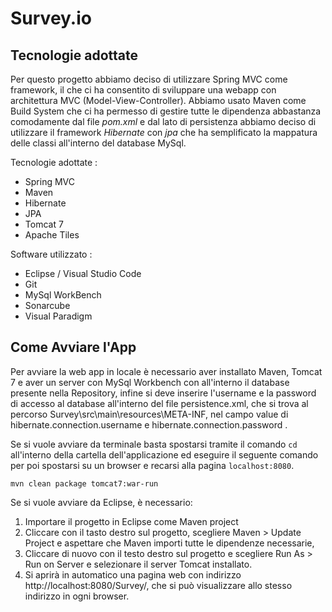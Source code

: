 # Survey.io

## Tecnologie adottate

Per questo progetto abbiamo deciso di utilizzare Spring MVC come framework, il che ci ha consentito di sviluppare una webapp con architettura MVC (Model-View-Controller). Abbiamo usato Maven come Build System che ci ha permesso di gestire tutte le dipendenza abbastanza comodamente dal file *pom.xml* e dal lato di persistenza abbiamo deciso di utilizzare il framework *Hibernate* con *jpa* che ha semplificato la mappatura delle classi all'interno del database MySql.

Tecnologie adottate :

- Spring MVC
- Maven
- Hibernate 
- JPA
- Tomcat 7
- Apache Tiles

Software utilizzato :

- Eclipse / Visual Studio Code
- Git
- MySql WorkBench
- Sonarcube 
- Visual Paradigm

  

## Come Avviare l'App

Per avviare la web app in locale è necessario aver installato Maven, Tomcat 7 e aver un server con MySql Workbench con all'interno il database presente nella Repository, infine si deve inserire l'username e la password di accesso al database all'interno del file persistence.xml, che si trova al percorso Survey\src\main\resources\META-INF, nel campo value di hibernate.connection.username e hibernate.connection.password .

Se si vuole avviare da terminale basta spostarsi tramite il comando ```cd``` all'interno della cartella dell'applicazione ed eseguire il seguente comando per poi spostarsi su un browser e recarsi alla pagina ```localhost:8080```.

```
mvn clean package tomcat7:war-run
```

Se si vuole avviare da Eclipse, è necessario:

1. Importare il progetto in Eclipse come Maven project
2. Cliccare con il tasto destro sul progetto, scegliere Maven > Update Project e aspettare che Maven importi tutte le dipendenze necessarie, 
3. Cliccare di nuovo con il testo destro sul progetto e scegliere Run As >  Run on Server e selezionare il server Tomcat installato.
4. Si aprirà in automatico una pagina web con indirizzo http://localhost:8080/Survey/, che si può visualizzare allo stesso indirizzo in ogni browser.


